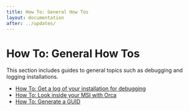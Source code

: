 ```yaml
---
title: How To: General How Tos
layout: documentation
after: ../updates/
---
```

<h1>How To: General How Tos</h1>
<p>This section includes guides to general topics such as debugging and logging installations.</p>
<ul>
<li><a href="get_a_log.htm">How To: Get a log of your installation for debugging</a></li>
<li><a href="look_inside_msi.htm">How To: Look inside your MSI with Orca</a></li>
<li><a href="generate_guids.htm">How To: Generate a GUID</a></li>
</ul>
